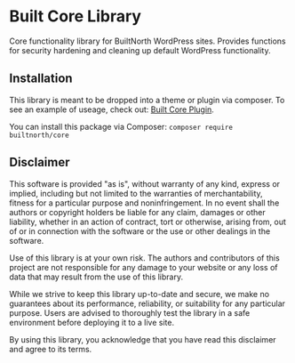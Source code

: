 # Built Core Library

Core functionality library for BuiltNorth WordPress sites. Provides functions for security hardening and cleaning up default WordPress functionality.

## Installation

This library is meant to be dropped into a theme or plugin via composer. To see an example of useage, check out: [Built Core Plugin](https://github.com/builtnorth/built-core-plugin).

You can install this package via Composer: `composer require builtnorth/core`

## Disclaimer

This software is provided "as is", without warranty of any kind, express or implied, including but not limited to the warranties of merchantability, fitness for a particular purpose and noninfringement. In no event shall the authors or copyright holders be liable for any claim, damages or other liability, whether in an action of contract, tort or otherwise, arising from, out of or in connection with the software or the use or other dealings in the software.

Use of this library is at your own risk. The authors and contributors of this project are not responsible for any damage to your website or any loss of data that may result from the use of this library.

While we strive to keep this library up-to-date and secure, we make no guarantees about its performance, reliability, or suitability for any particular purpose. Users are advised to thoroughly test the library in a safe environment before deploying it to a live site.

By using this library, you acknowledge that you have read this disclaimer and agree to its terms.
